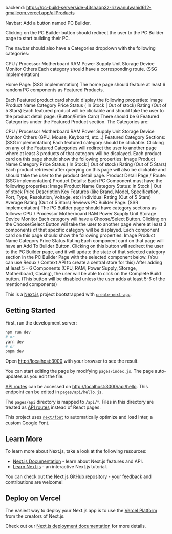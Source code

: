 backend: https://pc-build-serverside-43shabp3z-rizwanulwahid612-gmailcom.vercel.app/allProducts

Navbar:
Add a button named PC Builder.

Clicking on the PC Builder button should redirect the user to the PC Builder page to start building their PC.

The navbar should also have a Categories dropdown with the following categories:

CPU / Processor
Motherboard
RAM
Power Supply Unit
Storage Device
Monitor
Others
Each category should have a corresponding route. (SSG implementation)

Home Page: (SSG implementation)
The home page should feature at least 6 random PC components as Featured Products.

Each Featured product card should display the following properties:
Image
Product Name
Category
Price
Status ( In Stock | Out of stock)
Rating (Out of 5 Stars)
Each featured product will be clickable and should take the user to the product detail page. (Button/Entire Card)
There should be 6 Featured Categories under the Featured Product section. The Categories are:

CPU / Processor
Motherboard
RAM
Power Supply Unit
Storage Device
Monitor
Others (GPU, Mouse, Keyboard, etc…)
Featured Category Sections: (SSG implementation)
Each featured category should be clickable.
Clicking on any of the Featured Categories will redirect the user to another page where at least 3 products of that category will be displayed.
Each product card on this page should show the following properties:
Image
Product Name
Category
Price
Status ( In Stock | Out of stock)
Rating (Out of 5 Stars)
Each product retrieved after querying on this page will also be clickable and should take the user to the product detail page.
Product Detail Page / Route: (SSG implementation)
Product Details:
Each PC Component must have the following properties:
Image
Product Name
Category
Status: In Stock | Out of stock
Price
Description
Key Features (like Brand, Model, Specification, Port, Type, Resolution, Voltage, etc)
Individual Rating (Out of 5 Stars)
Average Rating (Out of 5 Stars)
Reviews
PC Builder Page: (SSR implementation)
The PC Builder page should have category sections as follows:
CPU / Processor
Motherboard
RAM
Power Supply Unit
Storage Device
Monitor
Each category will have a Choose/Select Button.
Clicking on the Choose/Select Button will take the user to another page where at least 3 components of that specific category will be displayed.
Each component card on this page should show the following properties:
Image
Product Name
Category
Price
Status
Rating
Each component card on that page will have an Add To Builder Button.
Clicking on this button will redirect the user to the PC Builder page, and it will update the state of that selected category section in the PC Builder Page with the selected component below. (You can use Redux / Context API to create a central store for this)
After adding at least 5 - 6 Components (CPU, RAM, Power Supply, Storage, Motherboard, Casing), the user will be able to click on the Complete Build button. (This button will be disabled unless the user adds at least 5-6 of the mentioned components)




















This is a [Next.js](https://nextjs.org/) project bootstrapped with [`create-next-app`](https://github.com/vercel/next.js/tree/canary/packages/create-next-app).

## Getting Started

First, run the development server:

```bash
npm run dev
# or
yarn dev
# or
pnpm dev
```

Open [http://localhost:3000](http://localhost:3000) with your browser to see the result.

You can start editing the page by modifying `pages/index.js`. The page auto-updates as you edit the file.

[API routes](https://nextjs.org/docs/api-routes/introduction) can be accessed on [http://localhost:3000/api/hello](http://localhost:3000/api/hello). This endpoint can be edited in `pages/api/hello.js`.

The `pages/api` directory is mapped to `/api/*`. Files in this directory are treated as [API routes](https://nextjs.org/docs/api-routes/introduction) instead of React pages.

This project uses [`next/font`](https://nextjs.org/docs/basic-features/font-optimization) to automatically optimize and load Inter, a custom Google Font.

## Learn More

To learn more about Next.js, take a look at the following resources:

- [Next.js Documentation](https://nextjs.org/docs) - learn about Next.js features and API.
- [Learn Next.js](https://nextjs.org/learn) - an interactive Next.js tutorial.

You can check out [the Next.js GitHub repository](https://github.com/vercel/next.js/) - your feedback and contributions are welcome!

## Deploy on Vercel

The easiest way to deploy your Next.js app is to use the [Vercel Platform](https://vercel.com/new?utm_medium=default-template&filter=next.js&utm_source=create-next-app&utm_campaign=create-next-app-readme) from the creators of Next.js.

Check out our [Next.js deployment documentation](https://nextjs.org/docs/deployment) for more details.
